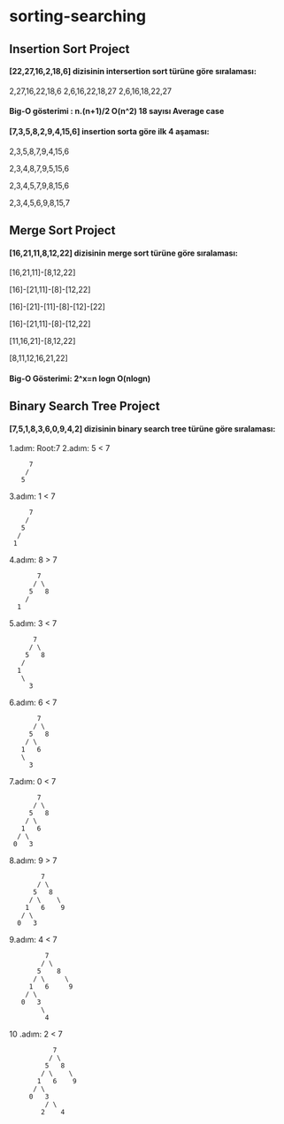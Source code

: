 # sorting-searching

## Insertion Sort Project

#### [22,27,16,2,18,6] dizisinin intersertion sort türüne göre sıralaması: 
2,27,16,22,18,6 
2,6,16,22,18,27 
2,6,16,18,22,27

#### Big-O gösterimi : n.(n+1)/2 O(n^2) 18 sayısı Average case

#### [7,3,5,8,2,9,4,15,6] insertion sorta göre ilk 4 aşaması:

2,3,5,8,7,9,4,15,6

2,3,4,8,7,9,5,15,6

2,3,4,5,7,9,8,15,6

2,3,4,5,6,9,8,15,7


## Merge Sort Project

#### [16,21,11,8,12,22] dizisinin merge sort türüne göre sıralaması:
[16,21,11]-[8,12,22]

[16]-[21,11]-[8]-[12,22]

[16]-[21]-[11]-[8]-[12]-[22]

[16]-[21,11]-[8]-[12,22]

[11,16,21]-[8,12,22]

[8,11,12,16,21,22]

#### Big-O Gösterimi: 2^x=n logn O(nlogn)


## Binary Search Tree Project

#### [7,5,1,8,3,6,0,9,4,2] dizisinin binary search tree türüne göre sıralaması:
1.adım: Root:7 2.adım: 5 < 7

         7 
        /
       5
       
3.adım: 1 < 7

         7
        / 
       5
      /
     1
     
4.adım: 8 > 7

           7
          / \
         5   8
        /
      1
      
5.adım: 3 < 7

          7
         / \
        5   8
       /
      1
       \
         3
         
6.adım: 6 < 7

           7
          / \
         5   8
        / \
       1   6
       \
         3
         
7.adım: 0 < 7

           7
          / \
         5   8
        / \
       1   6
      / \
     0   3
     
8.adım: 9 > 7

            7
           / \
          5   8
         / \    \
        1   6    9
       / \
      0   3
      
9.adım: 4 < 7

             7
            / \
           5    8
          / \     \
         1   6     9
        / \
       0   3
            \
             4
             
10 .adım: 2 < 7

               7
              / \
             5   8
            / \    \
           1   6    9
          / \
         0   3
             / \
            2    4
            
